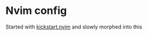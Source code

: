 # Nvim config

Started with [kickstart.nvim](https://github.com/nvim-lua/kickstart.nvim)
and slowly morphed into this

